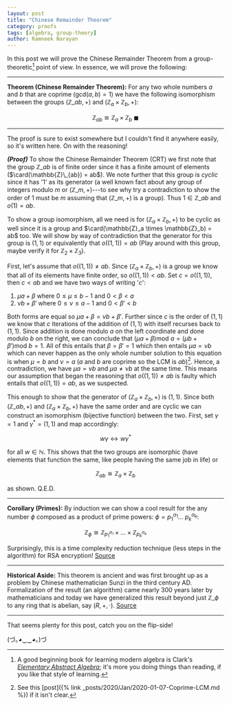 ```yaml
---
layout: post
title: "Chinese Remainder Theorem"
category: proofs
tags: [algebra, group-theory]
author: Ramneek Narayan
---
```


In this post we will prove the Chinese Remainder Theorem from a group-theoretic[^1] point of view. In essence, we will prove the following:

---
**Theorem (Chinese Remainder Theorem):** For any two whole numbers $a$ and $b$ that are coprime ($\text{gcd}(a,b) = 1$) we have the following isomorphism between the groups $(\mathbb{Z}\_{ab}, +)$ and $(\mathbb{Z}_a \times \mathbb{Z}_b, +)$:

$$
\mathbb{Z}_{ab} \cong \mathbb{Z}_a \times \mathbb{Z}_b \ \blacksquare
$$

---

The proof is sure to exist somewhere but I couldn't find it anywhere easily, so it's written here. On with the reasoning!

***(Proof)*** To show the Chinese Remainder Theorem (CRT) we first note that the group $\mathbb{Z}\_{ab}$ is of finite order since it has a finite amount of elements ($\card(\mathbb{Z}\_{ab}) = ab$). We note further that this group is *cyclic* since it has '$1$' as its generator (a well known fact about any group of integers modulo $m$ or $(\mathbb{Z}\_m, +)$---to see why try a contradiction to show the order of $1$ must be $m$ assuming that $(\mathbb{Z}\_m, +)$ is a group). Thus $1 \in \mathbb{Z}\_{ab}$ and $o(1) = ab$.

To show a group isomorphism, all we need is for $(\mathbb{Z}_a \times \mathbb{Z}_b, +)$ to be cyclic as well since it is a group and $\card(\mathbb{Z}_a \times \mathbb{Z}_b) = ab$ too. We will show by way of contradiction that the generator for this group is $(1,1)$ or equivalently that $o((1, 1)) = ab$ (Play around with this group, maybe verify it for $\mathbb{Z}_2 \times \mathbb{Z}_3$).

First, let's assume that $o((1, 1)) \neq ab$. Since $(\mathbb{Z}_a \times \mathbb{Z}_b, +)$ is a group we know that all of its elements have finite order, so $o((1, 1)) < ab$. Set $c = o((1, 1))$, then $c < ab$ and we have two ways of writing '$c$':

1. $\mu a + \beta$ where $0 \leq \mu \leq b - 1$ and $0 <\beta < a$
2. $\nu b + \beta'$ where $0 \leq \nu \leq a - 1$ and $0 < \beta' < b$

Both forms are equal so $\mu a + \beta = \nu b + \beta'$. Further since $c$ is the order of $(1, 1)$ we know that $c$ iterations of the addition of $(1, 1)$ with itself recurses back to $(1, 1)$. Since addition is done modulo $a$ on the left coordinate and done modulo $b$ on the right, we can conclude that $(\mu a + \beta)\text{mod}\ a = (\mu b + \beta')\text{mod} \ b = 1$. All of this entails that $\beta = \beta' = 1$ which then entails $\mu a = \nu b$ which can never happen as the only whole number solution to this equation is when $\mu = b$ and $\nu = a$ ($a$ and $b$ are coprime so the LCM is $ab$)[^2]. Hence, a contradiction, we have $\mu a = \nu b$ and $\mu a \neq \nu b$ at the same time. This means our assumption that began the reasoning that $o((1, 1)) \neq ab$ is faulty which entails that $o((1, 1)) = ab$, as we suspected.

This enough to show that the generator of $(\mathbb{Z}_a \times \mathbb{Z}_b, +)$ is $(1, 1)$. Since both $(\mathbb{Z}\_{ab}, +)$ and $(\mathbb{Z}_a \times \mathbb{Z}_b, +)$ have the same order and are cyclic we can construct an isomorphism (bijective function) between the two. First, set $\gamma = 1$ and $\gamma^\ast = (1, 1)$ and map accordingly:

$$
w\gamma \leftrightarrow w\gamma^\ast
$$

for all $w \in \mathbb{N}$. This shows that the two groups are isomorphic (have elements that function the same, like people having the same job in life) or

$$
\mathbb{Z}_{ab} \cong \mathbb{Z}_a \times \mathbb{Z}_b
$$

as shown. Q.E.D.

---

**Corollary (Primes):** By induction we can show a cool result for the any number $\phi$ composed as a product of prime powers: $\phi = p_1^{\alpha_1} \dots \ p_{k}^{\alpha_k}$:

$$
\mathbb{Z}_{\phi} \cong \mathbb{Z}_{p_1^{\alpha_1}} \times \dots \times \mathbb{Z}_{p_k^{\alpha_k}}
$$

Surprisingly, this is a time complexity reduction technique (less steps in the algorithm) for RSA encryption! [Source](https://crypto.stanford.edu/pbc/notes/numbertheory/crt.html)

---
**Historical Aside:** This theorem is ancient and was first brought up as a problem by Chinese mathematician Sunzi in the third century AD. Formalization of the result (an algorithm) came nearly 300 years later by mathematicians and today we have generalized this result beyond just $\mathbb{Z}\_{\phi}$ to any ring that is abelian, say $(R, + , \cdot)$. [Source](https://en.wikipedia.org/wiki/Chinese_remainder_theorem)

---

That seems plenty for this post, catch you on the flip-side! <i class="fas fa-meteor"></i>

(づ｡◕‿‿◕｡)づ

[^1]: A good beginning book for learning modern algebra is Clark's [*Elementary Abstract Algebra*](http://shell.cas.usf.edu/~wclark/Elem_abs_alg.pdf); it's more you doing things than reading, if you like that style of learning.  
[^2]: See this [post]({% link _posts/2020/Jan/2020-01-07-Coprime-LCM.md %}) if it isn't clear.

